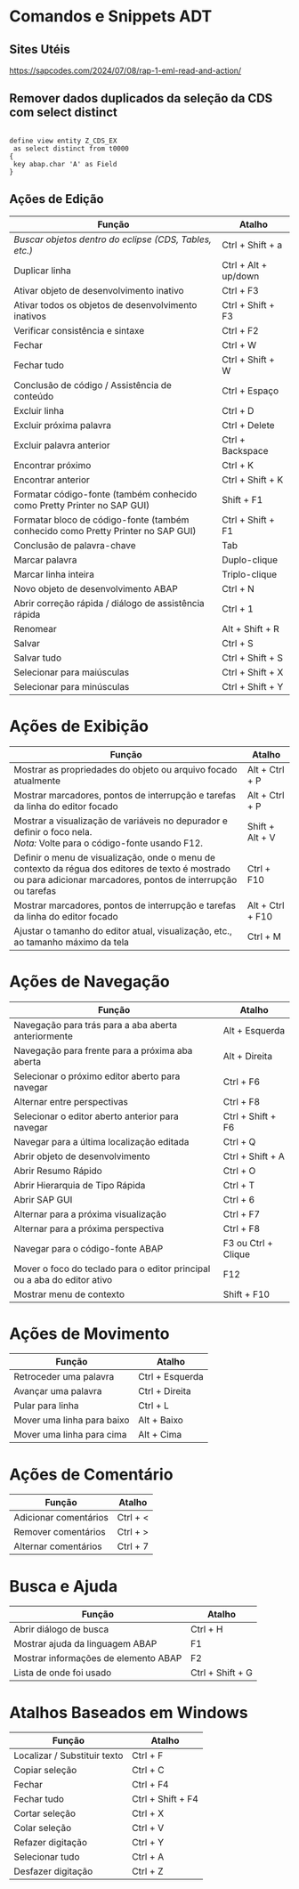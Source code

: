 # Comandos e Snippets ADT

## Sites Utéis

<https://sapcodes.com/2024/07/08/rap-1-eml-read-and-action/>

## Remover dados duplicados da seleção da CDS com select distinct

```cds

define view entity Z_CDS_EX
 as select distinct from t0000
{
 key abap.char 'A' as Field
}

```

## Ações de Edição

| Função | Atalho |
| --- | --- |
| *Buscar objetos dentro do eclipse (CDS, Tables, etc.)* | Ctrl + Shift + a |
| Duplicar linha | Ctrl + Alt + up/down |
| Ativar objeto de desenvolvimento inativo | Ctrl + F3 |
| Ativar todos os objetos de desenvolvimento inativos | Ctrl + Shift + F3 |
| Verificar consistência e sintaxe | Ctrl + F2 |
| Fechar | Ctrl + W |
| Fechar tudo | Ctrl + Shift + W |
| Conclusão de código / Assistência de conteúdo | Ctrl + Espaço |
| Excluir linha | Ctrl + D |
| Excluir próxima palavra | Ctrl + Delete |
| Excluir palavra anterior | Ctrl + Backspace |
| Encontrar próximo | Ctrl + K |
| Encontrar anterior | Ctrl + Shift + K |
| Formatar código-fonte (também conhecido como Pretty Printer no SAP GUI) | Shift + F1 |
| Formatar bloco de código-fonte (também conhecido como Pretty Printer no SAP GUI) | Ctrl + Shift + F1 |
| Conclusão de palavra-chave | Tab |
| Marcar palavra | Duplo-clique |
| Marcar linha inteira | Triplo-clique |
| Novo objeto de desenvolvimento ABAP | Ctrl + N |
| Abrir correção rápida / diálogo de assistência rápida | Ctrl + 1 |
| Renomear | Alt + Shift + R |
| Salvar | Ctrl + S |
| Salvar tudo | Ctrl + Shift + S |
| Selecionar para maiúsculas | Ctrl + Shift + X |
| Selecionar para minúsculas | Ctrl + Shift + Y |

# Ações de Exibição

| Função | Atalho |
| --- | --- |
| Mostrar as propriedades do objeto ou arquivo focado atualmente | Alt + Ctrl + P |
| Mostrar marcadores, pontos de interrupção e tarefas da linha do editor focado | Alt + Ctrl + P |
| Mostrar a visualização de variáveis no depurador e definir o foco nela. <br> *Nota:* Volte para o código-fonte usando F12. | Shift + Alt + V |
| Definir o menu de visualização, onde o menu de contexto da régua dos editores de texto é mostrado ou para adicionar marcadores, pontos de interrupção ou tarefas | Ctrl + F10 |
| Mostrar marcadores, pontos de interrupção e tarefas da linha do editor focado | Alt + Ctrl + F10 |
| Ajustar o tamanho do editor atual, visualização, etc., ao tamanho máximo da tela | Ctrl + M |

# Ações de Navegação

| Função | Atalho |
| --- | --- |
| Navegação para trás para a aba aberta anteriormente | Alt + Esquerda |
| Navegação para frente para a próxima aba aberta | Alt + Direita |
| Selecionar o próximo editor aberto para navegar | Ctrl + F6 |
| Alternar entre perspectivas | Ctrl + F8 |
| Selecionar o editor aberto anterior para navegar | Ctrl + Shift + F6 |
| Navegar para a última localização editada | Ctrl + Q |
| Abrir objeto de desenvolvimento | Ctrl + Shift + A |
| Abrir Resumo Rápido | Ctrl + O |
| Abrir Hierarquia de Tipo Rápida | Ctrl + T |
| Abrir SAP GUI | Ctrl + 6 |
| Alternar para a próxima visualização | Ctrl + F7 |
| Alternar para a próxima perspectiva | Ctrl + F8 |
| Navegar para o código-fonte ABAP | F3 ou Ctrl + Clique |
| Mover o foco do teclado para o editor principal ou a aba do editor ativo | F12 |
| Mostrar menu de contexto | Shift + F10 |

# Ações de Movimento

| Função | Atalho |
| --- | --- |
| Retroceder uma palavra | Ctrl + Esquerda |
| Avançar uma palavra | Ctrl + Direita |
| Pular para linha | Ctrl + L |
| Mover uma linha para baixo | Alt + Baixo |
| Mover uma linha para cima | Alt + Cima |

# Ações de Comentário

| Função | Atalho |
| --- | --- |
| Adicionar comentários | Ctrl + < |
| Remover comentários | Ctrl + > |
| Alternar comentários | Ctrl + 7 |

# Busca e Ajuda

| Função | Atalho |
| --- | --- |
| Abrir diálogo de busca | Ctrl + H |
| Mostrar ajuda da linguagem ABAP | F1 |
| Mostrar informações de elemento ABAP | F2 |
| Lista de onde foi usado | Ctrl + Shift + G |

# Atalhos Baseados em Windows

| Função | Atalho |
| --- | --- |
| Localizar / Substituir texto | Ctrl + F |
| Copiar seleção | Ctrl + C |
| Fechar | Ctrl + F4 |
| Fechar tudo | Ctrl + Shift + F4 |
| Cortar seleção | Ctrl + X |
| Colar seleção | Ctrl + V |
| Refazer digitação | Ctrl + Y |
| Selecionar tudo | Ctrl + A |
| Desfazer digitação | Ctrl + Z |
